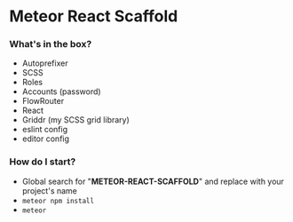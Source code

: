 # Meteor React Scaffold

### What's in the box?
  - Autoprefixer
  - SCSS
  - Roles
  - Accounts (password)
  - FlowRouter
  - React
  - Griddr (my SCSS grid library)
  - eslint config
  - editor config

### How do I start?
  - Global search for "__METEOR-REACT-SCAFFOLD__" and replace with your project's name
  - `meteor npm install`
  - `meteor`
